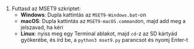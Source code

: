 1. Futtasd az MSET9 szkriptet:
   - **Windows**: Dupla kattintás az `MSET9-Windows.bat`-on
   - **macOS**: Dupla kattintás az `MSET9-macOS.command`on, majd add meg a jelszavad, ha kéri
   - **Linux**: nyiss meg egy Terminal ablakot, majd `cd`-z az SD kártyád gyökerébe, és írd be, a `python3 mset9.py` parancsot és nyomj Enter-t